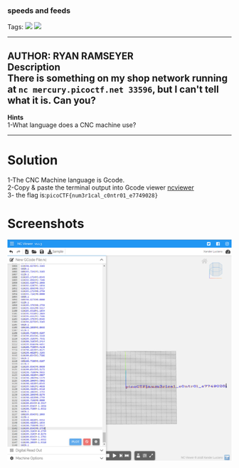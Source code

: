 ### speeds and feeds
Tags: ![](https://img.shields.io/badge/Beginner_picoCTF_2021-blue) ![](https://img.shields.io/badge/Reverse_Engineering-red)

------------
AUTHOR: RYAN RAMSEYER<br>
**Description**<br>
There is something on my shop network running at `nc mercury.picoctf.net 33596`, but I can't tell what it is. Can you?
------------

**Hints**<br>
1-What language does a CNC machine use?<br>

------------
# Solution
1-The CNC Machine language is Gcode.<br>
2-Copy & paste the terminal output into Gcode viewer [ncviewer](https://ncviewer.com/)<br>
3- the flag is:`picoCTF{num3r1cal_c0ntr01_e7749028}`<br>
# Screenshots
![](saf.solved.png)
